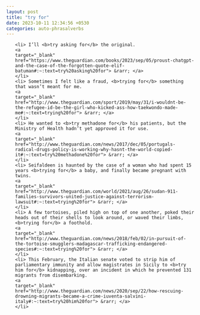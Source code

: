 ```yaml
---
layout: post
title: "try for"
date: 2023-10-11 12:34:56 +0530
categories: auto-phrasalverbs
---
```

<ol>

    <li> I’ll <b>try asking for</b> the original.
    <a 
    target="_blank" 
    href="https://www.theguardian.com/books/2023/sep/05/proust-chatgpt-and-the-case-of-the-forgotten-quote-elif-batuman#:~:text=try%20asking%20for"> &rarr; </a>
    </li>
    <li> Sometimes I felt like a fraud, <b>trying for</b> something that wasn’t meant for me.
    <a 
    target="_blank" 
    href="http://www.theguardian.com/sport/2019/may/31/i-wouldnt-be-the-refugee-id-be-the-girl-who-kicked-ass-how-taekwondo-made-me#:~:text=trying%20for"> &rarr; </a>
    </li>
    <li> He wanted to <b>try methadone for</b> his patients, but the Ministry of Health hadn’t yet approved it for use.
    <a 
    target="_blank" 
    href="http://www.theguardian.com/news/2017/dec/05/portugals-radical-drugs-policy-is-working-why-hasnt-the-world-copied-it#:~:text=try%20methadone%20for"> &rarr; </a>
    </li>
    <li> Seifaldeen is haunted by the case of a woman who had spent 15 years <b>trying for</b> a baby, and finally became pregnant with twins.
    <a 
    target="_blank" 
    href="http://www.theguardian.com/world/2021/aug/26/sudan-911-families-survivors-united-justice-against-terrorism-lawsuit#:~:text=trying%20for"> &rarr; </a>
    </li>
    <li> A few tortoises, piled high on top of one another, poked their heads out of their shells to look around, or waved their limbs, <b>trying for</b> a foothold.
    <a 
    target="_blank" 
    href="http://www.theguardian.com/news/2018/feb/02/in-pursuit-of-the-tortoise-smugglers-madagascar-trafficking-endangered-species#:~:text=trying%20for"> &rarr; </a>
    </li>
    <li> This February, the Italian senate voted to strip him of parliamentary immunity and allow magistrates in Sicily to <b>try him for</b> kidnapping, over an incident in which he prevented 131 migrants from disembarking.
    <a 
    target="_blank" 
    href="http://www.theguardian.com/news/2020/sep/22/how-rescuing-drowning-migrants-became-a-crime-iuventa-salvini-italy#:~:text=try%20him%20for"> &rarr; </a>
    </li>